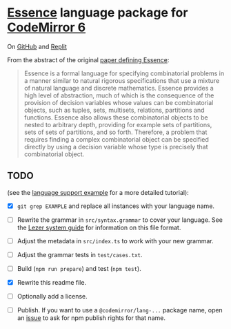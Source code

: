 # [Essence](https://conjure.readthedocs.io/en/latest/essence.html) language package for [CodeMirror 6](https://codemirror.net/6/)

On [GitHub](https://github.com/stylpe/lang-essence) and [Replit](https://replit.com/@SuperMikal/codemirror-lang-essence)

From the abstract of the original [paper defining Essence](https://doi.org/10.1007/s10601-008-9047-y):

> Essence is a formal language for specifying combinatorial problems in a manner similar to natural rigorous specifications that use a mixture of natural language and discrete mathematics. Essence provides a high level of abstraction, much of which is the consequence of the provision of decision variables whose values can be combinatorial objects, such as tuples, sets, multisets, relations, partitions and functions. Essence also allows these combinatorial objects to be nested to arbitrary depth, providing for example sets of partitions, sets of sets of partitions, and so forth. Therefore, a problem that requires finding a complex combinatorial object can be specified directly by using a decision variable whose type is precisely that combinatorial object.

## TODO
(see the [language support example](https://codemirror.net/6/examples/lang-package/) for a more detailed tutorial):

 * [x] `git grep EXAMPLE` and replace all instances with your language name.

 * [ ] Rewrite the grammar in `src/syntax.grammar` to cover your language. See the [Lezer system guide](https://lezer.codemirror.net/docs/guide/#writing-a-grammar) for information on this file format.

 * [ ] Adjust the metadata in `src/index.ts` to work with your new grammar.

 * [ ] Adjust the grammar tests in `test/cases.txt`.

 * [ ] Build (`npm run prepare`) and test (`npm test`).

 * [x] Rewrite this readme file.

 * [ ] Optionally add a license.

 * [ ] Publish. If you want to use a `@codemirror/lang-...` package name, open an [issue](https://github.com/codemirror/codemirror.next/issues) to ask for npm publish rights for that name.
